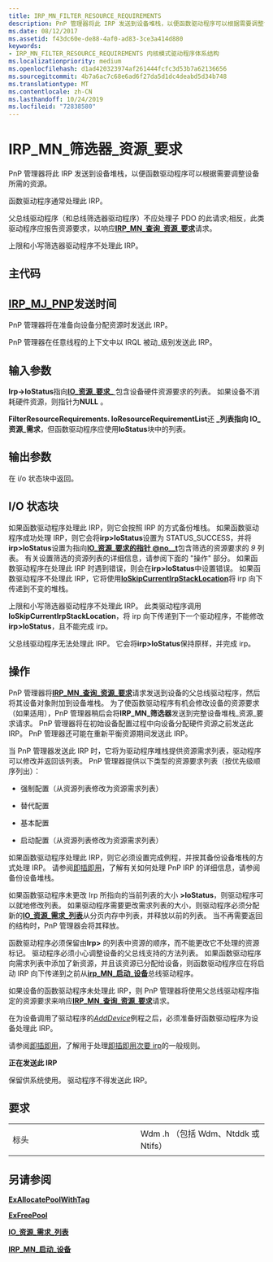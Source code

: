 ```yaml
---
title: IRP_MN_FILTER_RESOURCE_REQUIREMENTS
description: PnP 管理器将此 IRP 发送到设备堆栈，以便函数驱动程序可以根据需要调整设备所需的资源。函数驱动程序通常处理此 IRP。
ms.date: 08/12/2017
ms.assetid: f43dc60e-de88-4af0-ad83-3ce3a414d880
keywords:
- IRP_MN_FILTER_RESOURCE_REQUIREMENTS 内核模式驱动程序体系结构
ms.localizationpriority: medium
ms.openlocfilehash: d1ad420323974af261444fcfc3d53b7a62136656
ms.sourcegitcommit: 4b7a6ac7c68e6ad6f27da5d1dc4deabd5d34b748
ms.translationtype: MT
ms.contentlocale: zh-CN
ms.lasthandoff: 10/24/2019
ms.locfileid: "72838580"
---
```

# <a name="irp_mn_filter_resource_requirements"></a>IRP\_MN\_筛选器\_资源\_要求


PnP 管理器将此 IRP 发送到设备堆栈，以便函数驱动程序可以根据需要调整设备所需的资源。

函数驱动程序通常处理此 IRP。

父总线驱动程序（和总线筛选器驱动程序）不应处理子 PDO 的此请求;相反，此类驱动程序应报告资源要求，以响应[**IRP\_MN\_查询\_资源\_要求**](irp-mn-query-resource-requirements.md)请求。

上限和小写筛选器驱动程序不处理此 IRP。

<a name="major-code"></a>主代码
----------

[**IRP\_MJ\_PNP**](irp-mj-pnp.md)发送时间
---------

PnP 管理器将在准备向设备分配资源时发送此 IRP。

PnP 管理器在任意线程的上下文中以 IRQL 被动\_级别发送此 IRP。

## <a name="input-parameters"></a>输入参数


**Irp-&gt;IoStatus**指向[**IO\_资源\_要求\_** ](https://docs.microsoft.com/windows-hardware/drivers/ddi/wdm/ns-wdm-_io_resource_requirements_list)包含设备硬件资源要求的列表。 如果设备不消耗硬件资源，则指针为**NULL** 。

**FilterResourceRequirements. IoResourceRequirementList**还 **\_列表指向 IO\_资源\_需求**，但函数驱动程序应使用**IoStatus**块中的列表。

## <a name="output-parameters"></a>输出参数


在 i/o 状态块中返回。

## <a name="io-status-block"></a>I/O 状态块


如果函数驱动程序处理此 IRP，则它会按照 IRP 的方式备份堆栈。 如果函数驱动程序成功处理 IRP，则它会将**irp&gt;IoStatus**设置为 STATUS\_SUCCESS，并将**irp&gt;IoStatus**设置为指向[**IO\_资源\_要求的指针 @no__t**](https://docs.microsoft.com/windows-hardware/drivers/ddi/wdm/ns-wdm-_io_resource_requirements_list)包含筛选的资源要求的 _9_ 列表。 有关设置筛选的资源列表的详细信息，请参阅下面的 "操作" 部分。 如果函数驱动程序在处理此 IRP 时遇到错误，则会在**irp&gt;IoStatus**中设置错误。 如果函数驱动程序不处理此 IRP，它将使用[**IoSkipCurrentIrpStackLocation**](https://docs.microsoft.com/windows-hardware/drivers/kernel/mm-bad-pointer)将 irp 向下传递到不变的堆栈。

上限和小写筛选器驱动程序不处理此 IRP。 此类驱动程序调用**IoSkipCurrentIrpStackLocation**，将 irp 向下传递到下一个驱动程序，不能修改**irp&gt;IoStatus**，且不能完成 irp。

父总线驱动程序无法处理此 IRP。 它会将**irp&gt;IoStatus**保持原样，并完成 irp。

<a name="operation"></a>操作
---------

PnP 管理器将[**IRP\_MN\_查询\_资源\_要求**](irp-mn-query-resource-requirements.md)请求发送到设备的父总线驱动程序，然后将其设备对象附加到设备堆栈。 为了使函数驱动程序有机会修改设备的资源要求（如果适用），PnP 管理器稍后会将**IRP\_MN\_筛选器**发送到完整设备堆栈\_资源\_要求请求。 PnP 管理器将在初始设备配置过程中向设备分配硬件资源之前发送此 IRP。 PnP 管理器还可能在重新平衡资源期间发送此 IRP。

当 PnP 管理器发送此 IRP 时，它将为驱动程序堆栈提供资源需求列表，驱动程序可以修改并返回该列表。 PnP 管理器提供以下类型的资源要求列表（按优先级顺序列出）：

-   强制配置（从资源列表修改为资源需求列表）

-   替代配置

-   基本配置

-   启动配置（从资源列表修改为资源需求列表）

如果函数驱动程序处理此 IRP，则它必须设置完成例程，并按其备份设备堆栈的方式处理 IRP。 请参阅[即插即用](https://docs.microsoft.com/windows-hardware/drivers/kernel/implementing-plug-and-play)，了解有关如何处理 PnP IRP 的详细信息，请参阅备份设备堆栈。

如果函数驱动程序未更改 Irp 所指向的当前列表的大小 **&gt;IoStatus**，则驱动程序可以就地修改列表。 如果驱动程序需要更改需求列表的大小，则驱动程序必须分配新的[**IO\_资源\_需求\_列表**](https://docs.microsoft.com/windows-hardware/drivers/ddi/wdm/ns-wdm-_io_resource_requirements_list)从分页内存中列表，并释放以前的列表。 当不再需要返回的结构时，PnP 管理器会将其释放。

函数驱动程序必须保留由**Irp&gt;** 的列表中资源的顺序，而不能更改它不处理的资源标记。 驱动程序必须小心调整设备的父总线支持的方法列表。 如果函数驱动程序向需求列表中添加了新资源，并且该资源已分配给设备，则函数驱动程序应在将启动 IRP 向下传递到之前从[**irp\_MN\_启动\_设备**](irp-mn-start-device.md)总线驱动程序。

如果设备的函数驱动程序未处理此 IRP，则 PnP 管理器将使用父总线驱动程序指定的资源要求来响应[**IRP\_MN\_查询\_资源\_要求**](irp-mn-query-resource-requirements.md)请求。

在为设备调用了驱动程序的[*AddDevice*](https://docs.microsoft.com/windows-hardware/drivers/ddi/wdm/nc-wdm-driver_add_device)例程之后，必须准备好函数驱动程序为设备处理此 IRP。

请参阅[即插即用](https://docs.microsoft.com/windows-hardware/drivers/kernel/implementing-plug-and-play)，了解用于处理[即插即用次要 irp](plug-and-play-minor-irps.md)的一般规则。

**正在发送此 IRP**

保留供系统使用。 驱动程序不得发送此 IRP。

<a name="requirements"></a>要求
------------

<table>
<colgroup>
<col width="50%" />
<col width="50%" />
</colgroup>
<tbody>
<tr class="odd">
<td><p>标头</p></td>
<td>Wdm .h （包括 Wdm、Ntddk 或 Ntifs）</td>
</tr>
</tbody>
</table>

## <a name="see-also"></a>另请参阅


[**ExAllocatePoolWithTag**](https://docs.microsoft.com/windows-hardware/drivers/ddi/wdm/nf-wdm-exallocatepoolwithtag)

[**ExFreePool**](https://docs.microsoft.com/windows-hardware/drivers/ddi/ntddk/nf-ntddk-exfreepool)

[**IO\_资源\_需求\_列表**](https://docs.microsoft.com/windows-hardware/drivers/ddi/wdm/ns-wdm-_io_resource_requirements_list)

[**IRP\_MN\_启动\_设备**](irp-mn-start-device.md)

 

 




